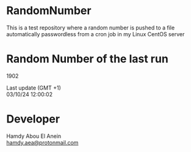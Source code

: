 # RandomNumber    
This is a test repository where a random number is pushed to a file automatically passwordless from a cron job in my Linux CentOS server    
# Random Number of the last run   
1902
      
Last update (GMT +1)    
03/10/24 12:00:02
# Developer    
Hamdy Abou El Anein   
hamdy.aea@protonmail.com
